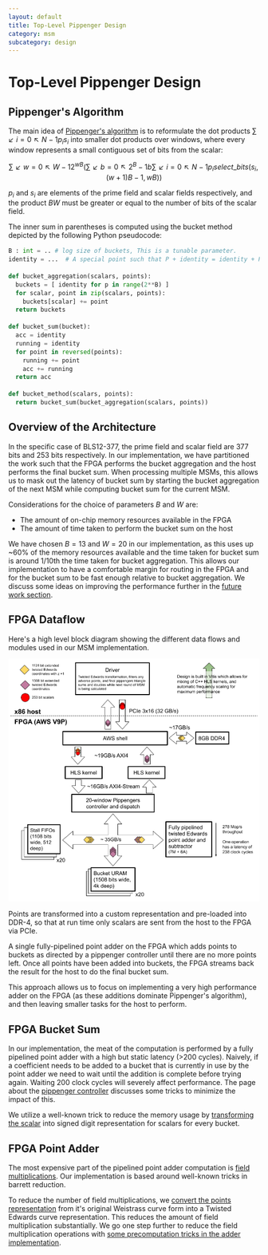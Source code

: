```yaml
---
layout: default
title: Top-Level Pippenger Design
category: msm
subcategory: design
---
```


# Top-Level Pippenger Design

## Pippenger's Algorithm

The main idea of [Pippenger's algorithm](https://dl.acm.org/doi/abs/10.1137/0209022)
is to reformulate the dot products $∑↙{i=0}↖{N-1} p_{i} s_{i}$ into smaller dot
products over windows, where every window represents a small contiguous set of bits
from the scalar:

$$∑↙{w=0}↖{W-1} 2^{wB} (∑↙{b=0}↖{2^{B}-1} b ∑↙{i=0}↖{N-1} p_{i} select\_bits(s_{i}, (w + 1)B - 1, wB)) $$

$p_{i}$ and $s_{i}$ are elements of the prime field and scalar fields
respectively, and the product $BW$ must be greater or equal to the number of bits of the
scalar field.

The inner sum in parentheses is computed using the bucket method depicted by
the following Python pseudocode:

```python
B : int = .. # log size of buckets, This is a tunable parameter.
identity = ...  # A special point such that P + identity = identity + P = P

def bucket_aggregation(scalars, points):
  buckets = [ identity for p in range(2**B) ]
  for scalar, point in zip(scalars, points):
    buckets[scalar] += point
  return buckets

def bucket_sum(bucket):
  acc = identity
  running = identity
  for point in reversed(points):
    running += point
    acc += running
  return acc

def bucket_method(scalars, points):
  return bucket_sum(bucket_aggregation(scalars, points))
```

## Overview of the Architecture

In the specific case of BLS12-377, the prime field and scalar field are 377
bits and 253 bits respectively. In our implementation, we have partitioned the
work such that the FPGA performs the bucket aggregation and the host performs
the final bucket sum. When processing multiple MSMs, this allows us to mask out
the latency of bucket sum by starting the bucket aggregation of the next MSM
while computing bucket sum for the current MSM.

Considerations for the choice of parameters $B$ and $W$ are:

- The amount of on-chip memory resources available in the FPGA
- The amount of time taken to perform the bucket sum on the host

We have chosen $B=13$ and $W=20$ in our implementation, as this uses up ~60% of
the memory resources available and the time taken for bucket sum is
around 1/10th the time taken for bucket aggregation. This allows our implementation to
have a comfortable margin for routing in the FPGA and for the bucket
sum to be fast enough relative to bucket aggregation. We discuss some ideas on
improving the performance further in the [future work
section](msm-future-work).

## FPGA Dataflow

Here's a high level block diagram showing the different data flows and modules
used in our MSM implementation.

![Block diagram](images/msm-block-diagram.png)

Points are transformed into a custom representation and pre-loaded into DDR-4,
so that at run time only scalars are sent from the host to the FPGA via PCIe.

A single fully-pipelined point adder on the FPGA which adds points to buckets
as directed by a pippenger controller until there are no more points left. Once
all points have been added into buckets, the FPGA streams back the result for
the host to do the final bucket sum.

This approach allows us to focus on implementing a very high performance adder
on the FPGA (as these additions dominate Pippenger's algorithm), and then
leaving smaller tasks for the host to perform.

## FPGA Bucket Sum

In our implementation, the meat of the computation is performed by a fully
pipelined point adder with a high but static latency (>200 cycles). Naively, if
a coefficient needs to be added to a bucket that is currently in use by the
point adder we need to wait until the addition is complete before trying again.
Waiting 200 clock cycles will severely affect performance. The page about the
[pippenger controller](msm-pippenger-controller) discusses some tricks to
minimize the impact of this.

We utilize a well-known trick to reduce the memory usage by [transforming the
scalar](msm-scalar-transformation) into signed digit representation for scalars
for every bucket.

## FPGA Point Adder

The most expensive part of the pipelined point adder computation is
[field multiplications](msm-field-multiplication). Our implementation is
based around well-known tricks in barrett reduction.

To reduce the number of field multiplications, we [convert the points
representation](msm-point-representation) from it's original Weistrass curve
form into a Twisted Edwards curve representation. This reduces the amount of
field multiplication substantially. We go one step further to reduce the field
multiplication operations with [some precomputation tricks in the adder
implementation](msm-mixed-point-addition-with-precomputation).
